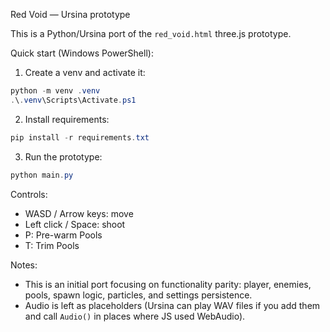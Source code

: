 Red Void — Ursina prototype

This is a Python/Ursina port of the `red_void.html` three.js prototype.

Quick start (Windows PowerShell):

1. Create a venv and activate it:

```powershell
python -m venv .venv
.\.venv\Scripts\Activate.ps1
```

2. Install requirements:

```powershell
pip install -r requirements.txt
```

3. Run the prototype:

```powershell
python main.py
```

Controls:
- WASD / Arrow keys: move
- Left click / Space: shoot
- P: Pre-warm Pools
- T: Trim Pools

Notes:
- This is an initial port focusing on functionality parity: player, enemies, pools, spawn logic, particles, and settings persistence.
- Audio is left as placeholders (Ursina can play WAV files if you add them and call `Audio()` in places where JS used WebAudio).
